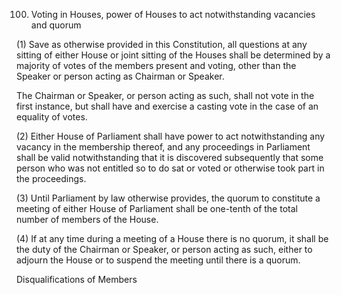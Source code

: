 100. Voting in Houses, power of Houses to act notwithstanding vacancies and quorum

 (1) Save as otherwise provided in this Constitution, all questions at any sitting of either House or joint sitting of the Houses shall be determined by a majority of votes of the members present and voting, other than the Speaker or person acting as Chairman or Speaker.

The Chairman or Speaker, or person acting as such, shall not vote in the first instance, but shall have and exercise a casting vote in the case of an equality of votes.

(2) Either House of Parliament shall have power to act notwithstanding any vacancy in the membership thereof, and any proceedings in Parliament shall be valid notwithstanding that it is discovered subsequently that some person who was not entitled so to do sat or voted or otherwise took part in the proceedings.

(3) Until Parliament by law otherwise provides, the quorum to constitute a meeting of either House of Parliament shall be one-tenth of the total number of members of the House.

(4) If at any time during a meeting of a House there is no quorum, it shall be the duty of the Chairman or Speaker, or person acting as such, either to adjourn the House or to suspend the meeting until there is a quorum.

 

Disqualifications of Members


